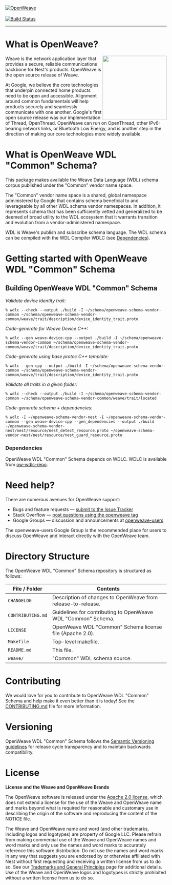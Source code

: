 [![OpenWeave][ow-logo]][ow-schema-vendor-common-repo]
<br/>
<br/>
[![Build Status][ow-schema-vendor-common-travis-svg]][ow-schema-vendor-common-travis]

---

# What is OpenWeave?

<img src="https://github.com/openweave/openweave-core/raw/master/doc/images/ow-logo-weave.png" width="200px" align="right">

Weave is the network application layer that provides a secure, reliable
communications backbone for Nest's products. OpenWeave is the open source
release of Weave.

At Google, we believe the core technologies that underpin connected
home products need to be open and accessible. Alignment around common
fundamentals will help products securely and seamlessly communicate
with one another. Google's first open source release was our
implementation of Thread, OpenThread. OpenWeave can run on OpenThread,
other IPv6-bearing network links, or Bluetooth Low Energy, and is
another step in the direction of making our core technologies more
widely available.

# What is OpenWeave WDL "Common" Schema?

This package makes available the Weave Data Language (WDL) schema
corpus published under the "Common" vendor name space.

The "Common" vendor name space is a shared, global namespace
administered by Google that contains schema beneficial to and
leverageable by all other WDL schema vendor namespaces. In addition,
it represents schema that has been sufficiently vetted and generalized
to be deemed of broad utility to the WDL ecosystem that it warrants
transition and evolution from a vendor-administered namespace.

WDL is Weave's publish and subscribe schema language. The WDL schema
can be compiled with the WDL Compiler WDLC (see [Dependencies](#dependencies)).

[ow-schema-vendor-common-repo]: https://github.com/openweave/openweave-schema-vendor-common
[ow-wdlc-repo]: https://github.com/openweave/openweave-wdlc
[ow-logo]: https://github.com/openweave/openweave-core/raw/master/doc/images/ow-logo.png
[ow-logo-weave]: https://github.com/openweave/openweave-core/raw/master/doc/images/ow-logo-weave.png
[ow-schema-vendor-common-travis]: https://travis-ci.org/openweave/openweave-schema-vendor-common
[ow-schema-vendor-common-travis-svg]: https://travis-ci.org/openweave/openweave-schema-vendor-common.svg?branch=master

# Getting started with OpenWeave WDL "Common" Schema

## Building OpenWeave WDL "Common" Schema

*Validate device identity trait:*

    % wdlc --check --output ./build -I ~/schema/openweave-schema-vendor-common ~/schema/openweave-schema-vendor-common/weave/trait/description/device_identity_trait.proto

*Code-generate for Weave Device C++:*

    % wdlc --gen weave-device-cpp --output ./build -I ~/schema/openweave-schema-vendor-common ~/schema/openweave-schema-vendor-common/weave/trait/description/device_identity_trait.proto

*Code-generate using base protoc C++ template:*

    % wdlc --gen cpp --output ./build -I ~/schema/openweave-schema-vendor-common ~/schema/openweave-schema-vendor-common/weave/trait/description/device_identity_trait.proto

*Validate all traits in a given folder:*

    % wdlc --check --output ./build -I ~/schema/openweave-schema-vendor-common ~/schema/openweave-schema-vendor-common/weave/trait/located

*Code-generate schema + dependencies:*

    % wdlc -I ~/openweave-schema-vendor-nest -I ~/openweave-schema-vendor-common --gen weave-device-cpp --gen_dependencies --output ./build ~/openweave-schema-vendor-nest/nest/resource/nest_detect_resource.proto ~/openweave-schema-vendor-nest/nest/resource/nest_guard_resource.proto

### Dependencies

OpenWeave WDL "Common" Schema depends on WDLC. WDLC is available from
[ow-wdlc-repo].

# Need help?

There are numerous avenues for OpenWeave support:
* Bugs and feature requests — [submit to the Issue Tracker](https://github.com/openweave/openweave-core/issues)
* Stack Overflow — [post questions using the openweave tag](http://stackoverflow.com/questions/tagged/openweave)
* Google Groups — discussion and announcements at [openweave-users](https://groups.google.com/forum/#!forum/openweave-users)

The openweave-users Google Group is the recommended place for users to
discuss OpenWeave and interact directly with the OpenWeave team.

# Directory Structure

The OpenWeave WDL "Common" Schema repository is structured as follows:

| File / Folder | Contents |
|----|----|
| `CHANGELOG` | Description of changes to OpenWeave from release-to-release.|
| `CONTRIBUTING.md` | Guidelines for contributing to OpenWeave WDL "Common" Schema.|
| `LICENSE` | OpenWeave WDL "Common" Schema license file (Apache 2.0).|
| `Makefile` | Top-level makefile.|
| `README.md` | This file.|
| `weave/` | "Common" WDL schema source.|

# Contributing

We would love for you to contribute to OpenWeave WDL "Common" Schema
and help make it even better than it is today! See the
[CONTRIBUTING.md](./CONTRIBUTING.md) file for more information.

# Versioning

OpenWeave WDL "Common" Schema follows the [Semantic Versioning
guidelines](http://semver.org/) for release cycle transparency and to
maintain backwards compatibility.

# License

**License and the Weave and OpenWeave Brands**

The OpenWeave software is released under the [Apache 2.0
license](./LICENSE), which does not extend a license for the use of
the Weave and OpenWeave name and marks beyond what is required for
reasonable and customary use in describing the origin of the software
and reproducing the content of the NOTICE file.

The Weave and OpenWeave name and word (and other trademarks, including
logos and logotypes) are property of Google LLC. Please refrain
from making commercial use of the Weave and OpenWeave names and word
marks and only use the names and word marks to accurately reference
this software distribution. Do not use the names and word marks in any
way that suggests you are endorsed by or otherwise affiliated with
Nest without first requesting and receiving a written license from us
to do so. See our [Trademarks and General
Principles](https://nest.com/legal/ip-and-other-notices/tm-list/) page
for additional details. Use of the Weave and OpenWeave logos and
logotypes is strictly prohibited without a written license from us to
do so.

